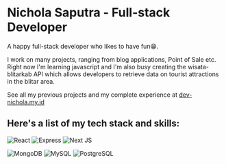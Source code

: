 # Nichola Saputra - Full-stack Developer

A happy full-stack developer who likes to have fun😁.

I work on many projects, ranging from blog applications, Point of Sale etc. Right now I'm learning javascript and I'm also busy creating the wisata-blitarkab API which allows developers to retrieve data on tourist attractions in the blitar area. 

See all my previous projects and my complete experience at [dev-nichola.my.id](https://dev-nichola.my.id)

## Here's a list of my tech stack and skills:

![React](https://img.shields.io/badge/-React-blue?style=for-the-badge)
![Express](https://img.shields.io/badge/-Express-green?style=for-the-badge)
![Next JS](https://img.shields.io/badge/next.js-000000?style=for-the-badge&logo=nextdotjs&logoColor=white)

![MongoDB](https://img.shields.io/badge/-Mongodb-brightgreen?style=for-the-badge)
![MySQL](https://img.shields.io/badge/-mysql-white?style=for-the-badge)
![PostgreSQL](https://img.shields.io/badge/-postgresql-lightblue?style=for-the-badge)

